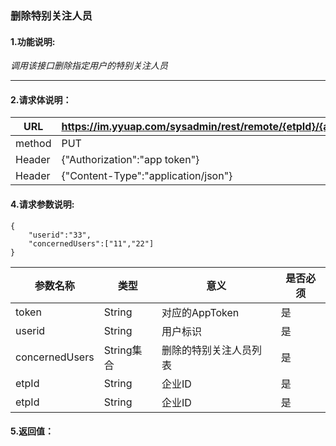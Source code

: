 ### 删除特别关注人员

#### 1.功能说明:
*调用该接口删除指定用户的特别关注人员*
***

#### 2.请求体说明：


|URL|https://im.yyuap.com/sysadmin/rest/remote/{etpId}/{appId}/concern/users|
|----|----|
|method|PUT|
|Header|{"Authorization":"app token"}|
|Header|{"Content-Type":"application/json"}|

#### 4.请求参数说明:

	{
		"userid":"33",
		"concernedUsers":["11","22"]
	}

|参数名称|类型|意义|是否必须|
|----|----|----|----|
|token|String|对应的AppToken|是|
|userid|String|用户标识|是|
|concernedUsers|String集合|删除的特别关注人员列表|是|
|etpId|String|企业ID|是|
|etpId|String|企业ID|是|

#### 5.返回值：